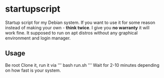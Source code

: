 # startupscript

Startup script for my Debian system.
If you want to use it for some reason instead of making your own - **think twice**. I give you **no warranty** it will work fine.
It supposed to run on apt distros without any graphical environment and login manager.

## Usage
Be root
Clone it, run it via 
''' bash run.sh '''
Wait for 2-10 minutes depending on how fast is your system.
